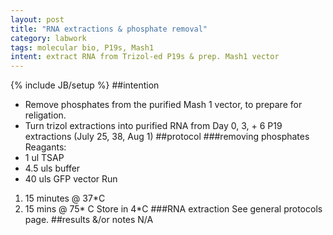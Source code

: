 ```yaml
---
layout: post
title: "RNA extractions & phosphate removal"
category: labwork
tags: molecular bio, P19s, Mash1
intent: extract RNA from Trizol-ed P19s & prep. Mash1 vector
---
```

{% include JB/setup %}
##intention
 * Remove phosphates from the purified Mash 1 vector, to prepare for religation.
 * Turn trizol extractions into purified RNA from Day 0, 3, + 6 P19 extractions (July 25, 38, Aug 1)
##protocol
###removing phosphates
Reagants:
 * 1 ul TSAP
 * 4.5 uls buffer
 * 40 uls GFP vector
Run
 1. 15 minutes @ 37*C
 2. 15 mins @ 75* C
Store in 4*C
###RNA extraction
See general protocols page.
##results &/or notes
N/A
